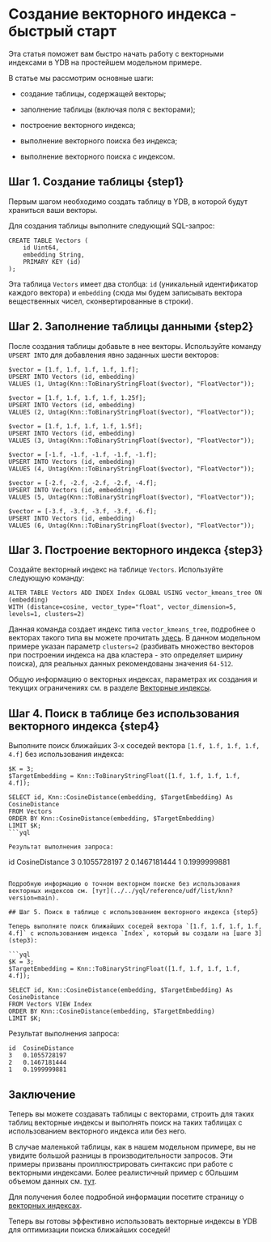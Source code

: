 # Создание векторного индекса - быстрый старт

Эта статья поможет вам быстро начать работу с векторными индексами в YDB на простейшем модельном примере.

В статье мы рассмотрим основные шаги:

* создание таблицы, содержащей векторы;

* заполнение таблицы (включая поля с векторами);

* построение векторного индекса;

* выполнение векторного поиска без индекса;

* выполнение векторного поиска с индексом.

## Шаг 1. Создание таблицы {step1}

Первым шагом необходимо создать таблицу в YDB, в которой будут храниться ваши векторы.

Для создания таблицы выполните следующий SQL-запрос:

```yql
CREATE TABLE Vectors (
	id Uint64,
	embedding String,
	PRIMARY KEY (id)
);
```

Эта таблица `Vectors` имеет два столбца: `id` (уникальный идентификатор каждого вектора) и `embedding` (сюда мы будем записывать вектора вещественных чисел, сконвертированные в строки).

## Шаг 2. Заполнение таблицы данными {step2}

После создания таблицы добавьте в нее векторы. Используйте команду `UPSERT INTO` для добавления явно заданных шести векторов:

```yql
$vector = [1.f, 1.f, 1.f, 1.f, 1.f];
UPSERT INTO Vectors (id, embedding)
VALUES (1, Untag(Knn::ToBinaryStringFloat($vector), "FloatVector"));

$vector = [1.f, 1.f, 1.f, 1.f, 1.25f];
UPSERT INTO Vectors (id, embedding)
VALUES (2, Untag(Knn::ToBinaryStringFloat($vector), "FloatVector"));

$vector = [1.f, 1.f, 1.f, 1.f, 1.5f];
UPSERT INTO Vectors (id, embedding)
VALUES (3, Untag(Knn::ToBinaryStringFloat($vector), "FloatVector"));

$vector = [-1.f, -1.f, -1.f, -1.f, -1.f];
UPSERT INTO Vectors (id, embedding)
VALUES (4, Untag(Knn::ToBinaryStringFloat($vector), "FloatVector"));

$vector = [-2.f, -2.f, -2.f, -2.f, -4.f];
UPSERT INTO Vectors (id, embedding)
VALUES (5, Untag(Knn::ToBinaryStringFloat($vector), "FloatVector"));

$vector = [-3.f, -3.f, -3.f, -3.f, -6.f];
UPSERT INTO Vectors (id, embedding)
VALUES (6, Untag(Knn::ToBinaryStringFloat($vector), "FloatVector"));
```

## Шаг 3. Построение векторного индекса {step3}

Создайте векторный индекс на таблице `Vectors`. Используйте следующую команду:

```yql
ALTER TABLE Vectors ADD INDEX Index GLOBAL USING vector_kmeans_tree ON (embedding)
WITH (distance=cosine, vector_type="float", vector_dimension=5, levels=1, clusters=2)
```

Данная команда создает индекс типа `vector_kmeans_tree`, подробнее о векторах такого типа вы можете прочитать [здесь](../../dev/vector-indexes?version=main#kmeans-tree-type). В данном модельном примере указан параметр `clusters=2` (разбивать множество векторов при построении индекса на два кластера - это определяет ширину поиска), для реальных данных рекомендованы значения `64-512`.

Общую информацию о векторных индексах, параметрах их создания и текущих ограничениях см. в разделе [Векторные индексы](../../dev/vector-indexes?version=main).

## Шаг 4. Поиск в таблице без использования векторного индекса {step4}

Выполните поиск ближайших 3-х соседей вектора `[1.f, 1.f, 1.f, 1.f, 4.f]` без использования индекса:

```yql
$K = 3;
$TargetEmbedding = Knn::ToBinaryStringFloat([1.f, 1.f, 1.f, 1.f, 4.f]);

SELECT id, Knn::CosineDistance(embedding, $TargetEmbedding) As CosineDistance
FROM Vectors
ORDER BY Knn::CosineDistance(embedding, $TargetEmbedding)
LIMIT $K;
```yql

Результат выполнения запроса:

```
id	CosineDistance
3	0.1055728197
2	0.1467181444
1	0.1999999881
```

Подробную информацию о точном векторном поиске без использования векторных индексов см. [тут](../../yql/reference/udf/list/knn?version=main).

## Шаг 5. Поиск в таблице с использованием векторного индекса {step5}

Теперь выполните поиск ближайших соседей вектора `[1.f, 1.f, 1.f, 1.f, 4.f]` с использованием индекса `Index`, который вы создали на [шаге 3](step3):

```yql
$K = 3;
$TargetEmbedding = Knn::ToBinaryStringFloat([1.f, 1.f, 1.f, 1.f, 4.f]);

SELECT id, Knn::CosineDistance(embedding, $TargetEmbedding) As CosineDistance
FROM Vectors VIEW Index
ORDER BY Knn::CosineDistance(embedding, $TargetEmbedding)
LIMIT $K;
```

Результат выполнения запроса:

```
id	CosineDistance
3	0.1055728197
2	0.1467181444
1	0.1999999881
```

## Заключение
Теперь вы можете создавать таблицы с векторами, строить для таких таблиц векторные индексы и выполнять поиск на таких таблицах с использованием векторного индекса или без него.

В случае маленькой таблицы, как в нашем модельном примере, вы не увидите большой разницы в производительности запросов. Эти примеры призваны проиллюстрировать синтаксис при работе с векторными индексами. Более реалистичный пример с бОльшим объемом данных см. [тут](vector-index-with-prepared-dataset.md).

Для получения более подробной информации посетите страницу о [векторных индексах](../../dev/vector-indexes?version=main).

Теперь вы готовы эффективно использовать векторные индексы в YDB для оптимизации поиска ближайших соседей!